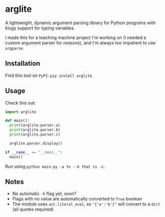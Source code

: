 # arglite

A lightweight, dynamic argument parsing library for Python programs with klugy support for typing variables.

I made this for a teaching machine project I'm working on (I needed a custom argument parser for _reasons_),
and I'm always too impatient to use `argparse`.

## Installation

Find this tool on `PyPI`: `pip install arglite`

## Usage

Check this out:

```python
import arglite

def main():
  print(arglite.parser.a)
  print(arglite.parser.b)
  print(arglite.parser.c)

  arglite.parser.display()

if __name__ == "__main__":
  main()
```

Run using `python main.py -a Yo --b that is -c`.

## Notes

* No automatic `-h` flag yet; soon?
* Flags with no value are automatically converted to `True` boolean
* The module uses `ast.literal_eval`, so `"{'a':'b'}"` will convert to a `dict` (all quotes required)
